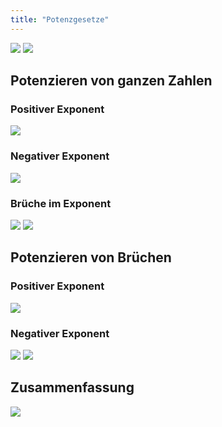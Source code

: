 ```yaml
---
title: "Potenzgesetze"
---
```


![](../assets/images/2022-06-21-19-38-00.png)
![](../assets/images/2022-06-21-19-38-13.png)

## Potenzieren von ganzen Zahlen

### Positiver Exponent

![](../assets/images/2022-06-21-19-39-55.png)

### Negativer Exponent

![](../assets/images/2022-06-21-19-38-55.png)

### Brüche im Exponent

![](../assets/images/2022-06-21-19-39-19.png)
![](../assets/images/2022-06-21-19-40-27.png)

## Potenzieren von Brüchen

### Positiver Exponent

![](../assets/images/2022-06-21-19-35-41.png)

### Negativer Exponent

![](../assets/images/2022-06-21-19-36-15.png)
![](../assets/images/2022-06-21-19-36-36.png)

## Zusammenfassung

![](../assets/images/2022-06-21-19-37-03.png)